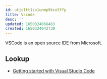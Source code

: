 ```yaml
---
id: utjcltt1so1unmp9kco5ffp
title: Vscode
desc: ''
updated: 1650324066463
created: 1650324042730
---
```


VSCode is an open source IDE from Microsoft.

## Lookup
- [Getting started with Visual Studio Code](https://code.visualstudio.com/docs/introvideos/basics)
